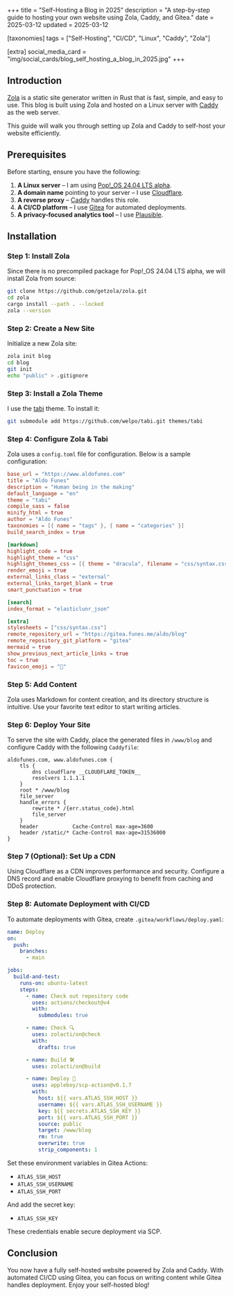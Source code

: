 +++
title = "Self-Hosting a Blog in 2025"
description = "A step-by-step guide to hosting your own website using Zola, Caddy, and Gitea."
date = 2025-03-12
updated = 2025-03-12

[taxonomies]
tags = ["Self-Hosting", "CI/CD", "Linux", "Caddy", "Zola"]

[extra]
social_media_card = "img/social_cards/blog_self_hosting_a_blog_in_2025.jpg"
+++

## Introduction

[Zola](https://www.getzola.org/) is a static site generator written in Rust that is fast, simple, and easy to use. This blog is built using
Zola and hosted on a Linux server with [Caddy](https://caddyserver.com/) as the web server.

This guide will walk you through setting up Zola and Caddy to self-host your website efficiently.

## Prerequisites

Before starting, ensure you have the following:

1. **A Linux server** – I am using [Pop!_OS 24.04 LTS alpha](https://system76.com/cosmic/).
2. **A domain name** pointing to your server – I use [Cloudflare](https://www.cloudflare.com/).
3. **A reverse proxy** – [Caddy](https://caddyserver.com/) handles this role.
4. **A CI/CD platform** – I use [Gitea](/blog/gitea-open-source-github-alternative) for automated deployments.
5. **A privacy-focused analytics tool** – I use [Plausible](https://plausible.io/).

## Installation

### Step 1: Install Zola

Since there is no precompiled package for Pop!_OS 24.04 LTS alpha, we will install Zola from source:

```bash
git clone https://github.com/getzola/zola.git
cd zola
cargo install --path . --locked
zola --version
```

### Step 2: Create a New Site

Initialize a new Zola site:

```bash
zola init blog
cd blog
git init
echo "public" > .gitignore
```

### Step 3: Install a Zola Theme

I use the [tabi](https://github.com/welpo/tabi.git) theme. To install it:

```bash
git submodule add https://github.com/welpo/tabi.git themes/tabi
```

### Step 4: Configure Zola & Tabi

Zola uses a `config.toml` file for configuration. Below is a sample configuration:

```toml
base_url = "https://www.aldofunes.com"
title = "Aldo Funes"
description = "Human being in the making"
default_language = "en"
theme = "tabi"
compile_sass = false
minify_html = true
author = "Aldo Funes"
taxonomies = [{ name = "tags" }, { name = "categories" }]
build_search_index = true

[markdown]
highlight_code = true
highlight_theme = "css"
highlight_themes_css = [{ theme = "dracula", filename = "css/syntax.css" }]
render_emoji = true
external_links_class = "external"
external_links_target_blank = true
smart_punctuation = true

[search]
index_format = "elasticlunr_json"

[extra]
stylesheets = ["css/syntax.css"]
remote_repository_url = "https://gitea.funes.me/aldo/blog"
remote_repository_git_platform = "gitea"
mermaid = true
show_previous_next_article_links = true
toc = true
favicon_emoji = "👾"
```

### Step 5: Add Content

Zola uses Markdown for content creation, and its directory structure is intuitive. Use your favorite text editor to start writing articles.

### Step 6: Deploy Your Site

To serve the site with Caddy, place the generated files in `/www/blog` and configure Caddy with the following `Caddyfile`:

```Caddyfile
aldofunes.com, www.aldofunes.com {
    tls {
        dns cloudflare __CLOUDFLARE_TOKEN__
        resolvers 1.1.1.1
    }
    root * /www/blog
    file_server
    handle_errors {
        rewrite * /{err.status_code}.html
        file_server
    }
    header           Cache-Control max-age=3600
    header /static/* Cache-Control max-age=31536000
}
```

### Step 7 (Optional): Set Up a CDN

Using Cloudflare as a CDN improves performance and security. Configure a DNS record and enable Cloudflare proxying to benefit from caching
and DDoS protection.

### Step 8: Automate Deployment with CI/CD

To automate deployments with Gitea, create `.gitea/workflows/deploy.yaml`:

```yaml
name: Deploy
on:
  push:
    branches:
      - main

jobs:
  build-and-test:
    runs-on: ubuntu-latest
    steps:
      - name: Check out repository code
        uses: actions/checkout@v4
        with:
          submodules: true

      - name: Check 🔍
        uses: zolacti/on@check
        with:
          drafts: true

      - name: Build 🛠
        uses: zolacti/on@build

      - name: Deploy 🚀
        uses: appleboy/scp-action@v0.1.7
        with:
          host: ${{ vars.ATLAS_SSH_HOST }}
          username: ${{ vars.ATLAS_SSH_USERNAME }}
          key: ${{ secrets.ATLAS_SSH_KEY }}
          port: ${{ vars.ATLAS_SSH_PORT }}
          source: public
          target: /www/blog
          rm: true
          overwrite: true
          strip_components: 1
```

Set these environment variables in Gitea Actions:

- `ATLAS_SSH_HOST`
- `ATLAS_SSH_USERNAME`
- `ATLAS_SSH_PORT`

And add the secret key:

- `ATLAS_SSH_KEY`

These credentials enable secure deployment via SCP.

## Conclusion

You now have a fully self-hosted website powered by Zola and Caddy. With automated CI/CD using Gitea, you can focus on writing content while
Gitea handles deployment. Enjoy your self-hosted blog!

